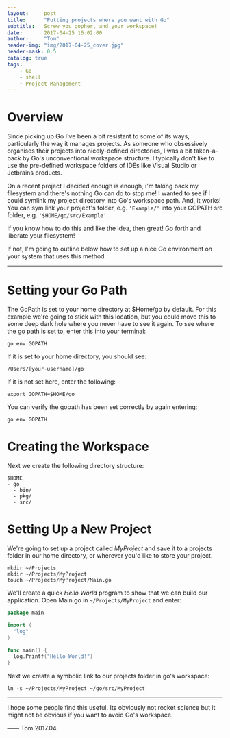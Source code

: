 ```yaml
---
layout:     post
title:      "Putting projects where you want with Go"
subtitle:   Screw you gopher, and your workspace!
date:       2017-04-25 16:02:00
author:     "Tom"
header-img: "img/2017-04-25_cover.jpg"
header-mask: 0.5
catalog: true
tags:
    - Go
    - shell
    - Project Management
---
```


# Overview

Since picking up Go I've been a bit resistant to some of its ways, particularly the way it manages projects. As someone who obsessively organises their projects into nicely-defined directories, I was a bit taken-a-back by Go's unconventional workspace structure. I typically don't like to use the pre-defined workspace folders of IDEs like Visual Studio or Jetbrains products.

On a recent project I decided enough is enough, i'm taking back my filesystem and there's nothing Go can do to stop me! I wanted to see if I could symlink my project directory into Go's workspace path. And, it works! You can sym link your project's folder, e.g. `'Example/'` into your GOPATH src folder, e.g. `'$HOME/go/src/Example'`. 

If you know how to do this and like the idea, then great! Go forth and liberate your filesystem!

If not, I'm going to outline below how to set up a nice Go environment on your system that uses this method.

---

# Setting your Go Path

The GoPath is set to your home directory at $Home/go by default. For this example we're going to stick with this location, but you could move this to some deep dark hole where you never have to see it again. To see where the go path is set to, enter this into your terminal:

```
go env GOPATH
```

If it is set to your home directory, you should see:

```
/Users/[your-username]/go
```

If it is not set here, enter the following:

```
export GOPATH=$HOME/go
```

You can verify the gopath has been set correctly by again entering:

```
go env GOPATH
```

# Creating the Workspace

Next we create the following directory structure:
```
$HOME
- go
  - bin/
  - pkg/
  - src/
```

# Setting Up a New Project

We're going to set up a project called *MyProject* and save it to a projects folder in our home directory, or wherever you'd like to store your project.

```
mkdir ~/Projects
mkdir ~/Projects/MyProject
touch ~/Projects/MyProject/Main.go
```

We'll create a quick *Hello World* program to show that we can build our application. Open Main.go in `~/Projects/MyProject` and enter:

```go
package main

import (
  "log"
)

func main() {
  log.Printf("Hello World!")
}
```

Next we create a symbolic link to our projects folder in go's workspace:

```
ln -s ~/Projects/MyProject ~/go/src/MyProject
```

---

I hope some people find this useful. Its obviously not rocket science but it might not be obvious if you want to avoid Go's workspace.


—— Tom 2017.04
